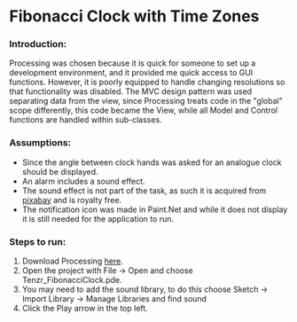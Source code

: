 # **Fibonacci Clock with Time Zones**
### Introduction:
Processing was chosen because it is quick for someone to set up a development environment, and it provided me quick access to GUI functions. However, it is poorly equipped to handle changing resolutions so that functionality was disabled.
The MVC design pattern was used separating data from the view, since Processing treats code in the "global" scope differently, this code became the View, while all Model and Control functions are handled within sub-classes.

### Assumptions:
- Since the angle between clock hands was asked for an analogue clock should be displayed.
- An alarm includes a sound effect.
- The sound effect is not part of the task, as such it is acquired from [pixabay](https://pixabay.com/sound-effects/search/alarms/) and is royalty free.
- The notification icon was made in Paint.Net and while it does not display it is still needed for the application to run.

### Steps to run:
1. Download Processing [here](https://processing.org/).
2. Open the project with File -> Open and choose Tenzr_FibonacciClock.pde.
3. You may need to add the sound library, to do this choose Sketch -> Import Library -> Manage Libraries and find sound
4. Click the Play arrow in the top left.
